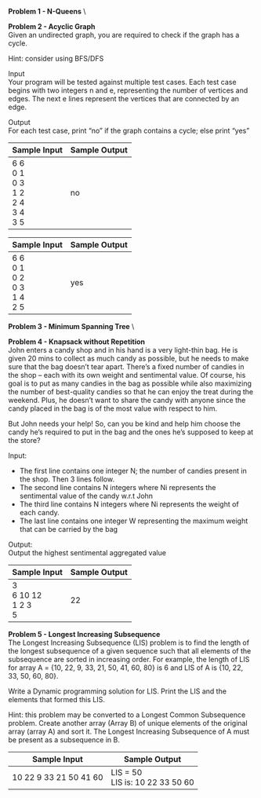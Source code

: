 **Problem 1 - N-Queens** \

**Problem 2 - Acyclic Graph** \
Given an undirected graph, you are required to check if the graph has a cycle.

Hint: consider using BFS/DFS

Input \
Your program will be tested against multiple test cases. Each test case begins with two integers
n and e, representing the number of vertices and edges. The next e lines represent the vertices
that are connected by an edge.

Output \
For each test case, print “no” if the graph contains a cycle; else print “yes”

| Sample Input | Sample Output |     
| --- | --- |
| 6 6 <br /> 0 1 <br /> 0 3 <br /> 1 2 <br /> 2 4 <br /> 3 4 <br /> 3 5 | no |

| Sample Input | Sample Output |     
| --- | --- |
| 6 6 <br /> 0 1 <br /> 0 2 <br /> 0 3 <br /> 1 4 <br /> 2 5 | yes |

**Problem 3 - Minimum Spanning Tree** \

**Problem 4 - Knapsack without Repetition** \
John enters a candy shop and in his hand is a very light-thin bag. He is given 20 mins to collect
as much candy as possible, but he needs to make sure that the bag doesn’t tear apart. There’s a
fixed number of candies in the shop – each with its own weight and sentimental value. Of course,
his goal is to put as many candies in the bag as possible while also maximizing the number of
best-quality candies so that he can enjoy the treat during the weekend. Plus, he doesn’t want to
share the candy with anyone since the candy placed in the bag is of the most value with respect
to him.

But John needs your help! So, can you be kind and help him choose the candy he’s required to
put in the bag and the ones he’s supposed to keep at the store?

Input:
  * The first line contains one integer N; the number of candies present in the shop. Then 3 lines follow.
  * The second line contains N integers where Ni represents the sentimental value of the candy w.r.t John
  * The third line contains N integers where Ni represents the weight of each candy.
  * The last line contains one integer W representing the maximum weight that can be carried by the bag

Output: \
Output the highest sentimental aggregated value

| Sample Input | Sample Output |
| --- | --- |
| 3 <br /> 6 10 12 <br /> 1 2 3 <br /> 5 | 22 |

**Problem 5 - Longest Increasing Subsequence** \
The Longest Increasing Subsequence (LIS) problem is to find the length of the longest
subsequence of a given sequence such that all elements of the subsequence are sorted
in increasing order. For example, the length of LIS for array A = {10, 22, 9, 33, 21, 50, 41,
60, 80} is 6 and LIS of A is {10, 22, 33, 50, 60, 80}.

Write a Dynamic programming solution for LIS. Print the LIS and the elements that formed
this LIS.

Hint: this problem may be converted to a Longest Common Subsequence problem. Create
another array (Array B) of unique elements of the original array (array A) and sort it. The
Longest Increasing Subsequence of A must be present as a subsequence in B.

| Sample Input | Sample Output |
| --- | --- |
| 10 22 9 33 21 50 41 60 | LIS = 50 <br /> LIS is: 10 22 33 50 60 |
